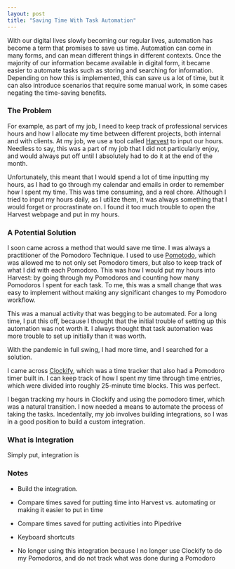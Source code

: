 ```yaml
---
layout: post
title: "Saving Time With Task Automation"
---
```


With our digital lives slowly becoming our regular lives, automation has become a term that promises to save us time. Automation can come in many forms, and can mean different things in different contexts. Once the majority of our information became available in digital form, it became easier to automate tasks such as storing and searching for information. Depending on how this is implemented, this can save us a lot of time, but it can also introduce scenarios that require some manual work, in some cases negating the time-saving benefits.

### The Problem

For example, as part of my job, I need to keep track of professional services hours and how I allocate my time between different projects, both internal and with clients. At my job, we use a tool called [Harvest](https://www.getharvest.com/) to input our hours. Needless to say, this was a part of my job that I did not particularly enjoy, and would always put off until I absolutely had to do it at the end of the month.

Unfortunately, this meant that I would spend a lot of time inputting my hours, as I had to go through my calendar and emails in order to remember how I spent my time. This was time consuming, and a real chore. Although I tried to input my hours daily, as I utilize them, it was always something that I would forget or procrastinate on. I found it too much trouble to open the Harvest webpage and put in my hours.

### A Potential Solution

I soon came across a method that would save me time. I was always a practitioner of the Pomodoro Technique. I used to use [Pomotodo](https://pomotodo.com/), which was allowed me to not only set Pomodoro timers, but also to keep track of what I did with each Pomodoro. This was how I would put my hours into Harvest: by going through my Pomodoros and counting how many Pomodoros I spent for each task. To me, this was a small change that was easy to implement without making any significant changes to my Pomodoro workflow.

This was a manual activity that was begging to be automated. For a long time, I put this off, because I thought that the initial trouble of setting up this automation was not worth it. I always thought that task automation was more trouble to set up initially than it was worth.

With the pandemic in full swing, I had more time, and I searched for a solution.

I came across [Clockify](https://clockify.me/), which was a time tracker that also had a Pomodoro timer built in. I can keep track of how I spent my time through time entries, which were divided into roughly 25-minute time blocks. This was perfect.

I began tracking my hours in Clockify and using the pomodoro timer, which was a natural transition. I now needed a means to automate the process of taking the tasks. Incedentally, my job involves building integrations, so I was in a good position to build a custom integration.

### What is Integration

Simply put, integration is 

### Notes

* Build the integration.

* Compare times saved for putting time into Harvest vs. automating or making it easier to put in time

* Compare times saved for putting activities into Pipedrive

* Keyboard shortcuts

* No longer using this integration because I no longer use Clockify to do my Pomodoros, and do not track what was done during a Pomodoro

